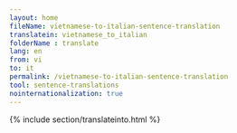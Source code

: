```yaml
---
layout: home
fileName: vietnamese-to-italian-sentence-translation
translatein: vietnamese_to_italian
folderName : translate
lang: en
from: vi
to: it
permalink: /vietnamese-to-italian-sentence-translation
tool: sentence-translations
nointernationalization: true
---
```

{% include section/translateinto.html %}
